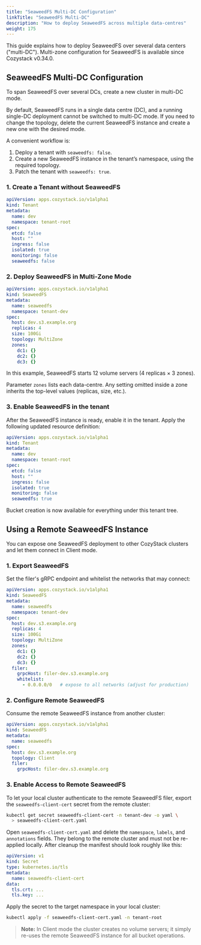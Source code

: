 ```yaml
---
title: "SeaweedFS Multi-DC Configuration"
linkTitle: "SeaweedFS Multi-DC"
description: "How to deploy SeaweedFS across multiple data-centres"
weight: 175
---
```


This guide explains how to deploy SeaweedFS over several data centers ("multi-DC").
Multi-zone configuration for SeaweedFS is available since Cozystack v0.34.0.

## SeaweedFS Multi-DC Configuration

To span SeaweedFS over several DCs, create a new cluster in multi-DC mode.

By default, SeaweedFS runs in a single data centre (DC), and a running single-DC deployment cannot be switched to multi-DC mode.
If you need to change the topology, delete the current SeaweedFS instance and create a new one with the desired mode.

A convenient workflow is:

1. Deploy a tenant with `seaweedfs: false`.
2. Create a new SeaweedFS instance in the tenant’s namespace, using the required topology.
3. Patch the tenant with `seaweedfs: true`.

### 1. Create a Tenant without SeaweedFS

```yaml
apiVersion: apps.cozystack.io/v1alpha1
kind: Tenant
metadata:
  name: dev
  namespace: tenant-root
spec:
  etcd: false
  host: ""
  ingress: false
  isolated: true
  monitoring: false
  seaweedfs: false
```

### 2. Deploy SeaweedFS in Multi-Zone Mode

```yaml
apiVersion: apps.cozystack.io/v1alpha1
kind: SeaweedFS
metadata:
  name: seaweedfs
  namespace: tenant-dev
spec:
  host: dev.s3.example.org
  replicas: 4
  size: 100Gi
  topology: MultiZone
  zones:
    dc1: {}
    dc2: {}
    dc3: {}
```

In this example, SeaweedFS starts 12 volume servers (4 replicas × 3 zones).

Parameter `zones` lists each data-centre.
Any setting omitted inside a zone inherits the top-level values (replicas, size, etc.).

### 3. Enable SeaweedFS in the tenant

After the SeaweedFS instance is ready, enable it in the tenant.
Apply the following updated resource definition:

```yaml
apiVersion: apps.cozystack.io/v1alpha1
kind: Tenant
metadata:
  name: dev
  namespace: tenant-root
spec:
  etcd: false
  host: ""
  ingress: false
  isolated: true
  monitoring: false
  seaweedfs: true
```

Bucket creation is now available for everything under this tenant tree.

## Using a Remote SeaweedFS Instance

You can expose one SeaweedFS deployment to other CozyStack clusters and let them connect in Client mode.

### 1. Export SeaweedFS

Set the filer's gRPC endpoint and whitelist the networks that may connect:

```yaml
apiVersion: apps.cozystack.io/v1alpha1
kind: SeaweedFS
metadata:
  name: seaweedfs
  namespace: tenant-dev
spec:
  host: dev.s3.example.org
  replicas: 4
  size: 100Gi
  topology: MultiZone
  zones:
    dc1: {}
    dc2: {}
    dc3: {}
  filer:
    grpcHost: filer-dev.s3.example.org
    whitelist:
      - 0.0.0.0/0   # expose to all networks (adjust for production)
```

### 2. Configure Remote SeaweedFS

Consume the remote SeaweedFS instance from another cluster:

```yaml
apiVersion: apps.cozystack.io/v1alpha1
kind: SeaweedFS
metadata:
  name: seaweedfs
spec:
  host: dev.s3.example.org
  topology: Client
  filer:
    grpcHost: filer-dev.s3.example.org
```

### 3. Enable Access to Remote SeaweedFS

To let your local cluster authenticate to the remote SeaweedFS filer, export the `seaweedfs-client-cert` secret from the remote cluster:

```bash
kubectl get secret seaweedfs-client-cert -n tenant-dev -o yaml \
  > seaweedfs-client-cert.yaml
```

Open `seaweedfs-client-cert.yaml` and delete the `namespace`, `labels`, and `annotations` fields.
They belong to the remote cluster and must not be re-applied locally. 
After cleanup the manifest should look roughly like this:

```yaml
apiVersion: v1
kind: Secret
type: kubernetes.io/tls
metadata:
  name: seaweedfs-client-cert
data:
  tls.crt: ...
  tls.key: ...
```

Apply the secret to the target namespace in your local cluster:

```bash
kubectl apply -f seaweedfs-client-cert.yaml -n tenant-root
```

> **Note:**
> In Client mode the cluster creates no volume servers; it simply re-uses the remote SeaweedFS instance for all bucket operations.
